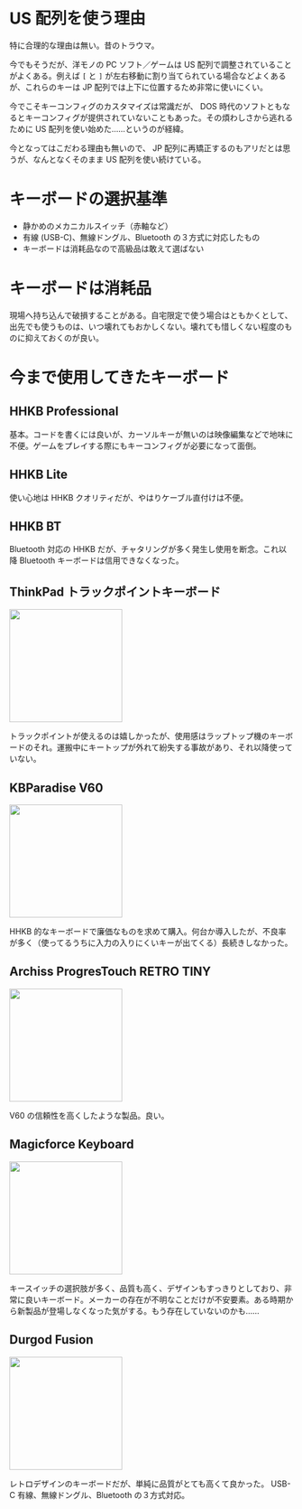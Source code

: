 # US 配列を使う理由

特に合理的な理由は無い。昔のトラウマ。

今でもそうだが、洋モノの PC ソフト／ゲームは US 配列で調整されていることがよくある。例えば `[` と `]` が左右移動に割り当てられている場合などよくあるが、これらのキーは JP 配列では上下に位置するため非常に使いにくい。

今でこそキーコンフィグのカスタマイズは常識だが、 DOS 時代のソフトともなるとキーコンフィグが提供されていないこともあった。その煩わしさから逃れるために US 配列を使い始めた……というのが経緯。

今となってはこだわる理由も無いので、 JP 配列に再矯正するのもアリだとは思うが、なんとなくそのまま US 配列を使い続けている。

# キーボードの選択基準

- 静かめのメカニカルスイッチ（赤軸など）
- 有線 (USB-C)、無線ドングル、Bluetooth の３方式に対応したもの
- キーボードは消耗品なので高級品は敢えて選ばない

# キーボードは消耗品

現場へ持ち込んで破損することがある。自宅限定で使う場合はともかくとして、出先でも使うものは、いつ壊れてもおかしくない。壊れても惜しくない程度のものに抑えておくのが良い。

# 今まで使用してきたキーボード

## HHKB Professional

基本。コードを書くには良いが、カーソルキーが無いのは映像編集などで地味に不便。ゲームをプレイする際にもキーコンフィグが必要になって面倒。

## HHKB Lite

使い心地は HHKB クオリティだが、やはりケーブル直付けは不便。

## HHKB BT

Bluetooth 対応の HHKB だが、チャタリングが多く発生し使用を断念。これ以降 Bluetooth キーボードは信用できなくなった。

## ThinkPad トラックポイントキーボード

<img src="https://p3-ofp.static.pub/ShareResource/560x450/SSNP/4Y40X49493/4Y40X49493-560x450-01.8449bcbf5e5aa641.png" height="200" />

トラックポイントが使えるのは嬉しかったが、使用感はラップトップ機のキーボードのそれ。運搬中にキートップが外れて紛失する事故があり、それ以降使っていない。

## KBParadise V60

<img src="http://user-images.strikinglycdn.com/res/hrscywv4p/image/upload/c_limit,fl_lossy,h_1500,w_2000,f_auto,q_auto/1741458/283698_146891.jpg" height="200" />

HHKB 的なキーボードで廉価なものを求めて購入。何台か導入したが、不良率が多く（使ってるうちに入力の入りにくいキーが出てくる）長続きしなかった。

## Archiss ProgresTouch RETRO TINY

<img src="https://archisite.co.jp/wp-content/uploads/2016/07/PT-TINY-web-en-01.jpg" height="200" />

V60 の信頼性を高くしたような製品。良い。

## Magicforce Keyboard

<img src="https://m.media-amazon.com/images/I/61q9r49nQ8L._AC_SX679_.jpg" height="200" />

キースイッチの選択肢が多く、品質も高く、デザインもすっきりとしており、非常に良いキーボード。メーカーの存在が不明なことだけが不安要素。ある時期から新製品が登場しなくなった気がする。もう存在していないのかも……

## Durgod Fusion

<img src="https://massdrop-s3.imgix.net/product-images/durgod-fusion-wireless-mechanical-keyboard/FP/XospjEQJQHqhFPdhUSbn_PC.png" height="200" />

レトロデザインのキーボードだが、単純に品質がとても高くて良かった。 USB-C 有線、無線ドングル、Bluetooth の３方式対応。